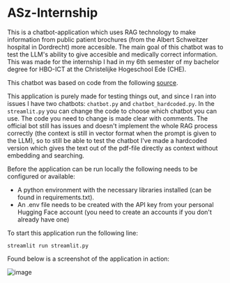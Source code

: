 # ASz-Internship

This is a chatbot-application which uses RAG technology to make information from public patient brochures (from the Albert Schweitzer hospital in Dordrecht) more accesible. The main goal of this chatbot was to test the LLM's ability to give accesible and medically correct information. This was made for the internship I had in my 6th semester of my bachelor degree for HBO-ICT at the Christelijke Hogeschool Ede (CHE).

This chatbot was based on code from the following [source](https://medium.com/credera-engineering/build-a-simple-rag-chatbot-with-langchain-b96b233e1b2a). 

This application is purely made for testing things out, and since I ran into issues I have two chatbots: `chatbot.py` and `chatbot_hardcoded.py`. In the `streamlit.py` you can change the code to choose which chatbot you can use. The code you need to change is made clear with comments. The official bot still has issues and doesn't implement the whole RAG process correctly (the context is still in vector format when the prompt is given to the LLM), so to still be able to test the chatbot I've made a hardcoded version which gives the text out of the pdf-file directly as context without embedding and searching. 

Before the application can be run locally the following needs to be configured or available:
- A python environment with the necessary libraries installed (can be found in requirements.txt).
- An .env file needs to be created with the API key from your personal Hugging Face account (you need to create an accounts if you don't already have one)

To start this application run the following line:
```
streamlit run streamlit.py
```

Found below is a screenshot of the application in action:

![image](https://github.com/mennojak/ASz-Internship/assets/84782061/07100a04-f92c-4044-aeff-a83cceebb9ff)


